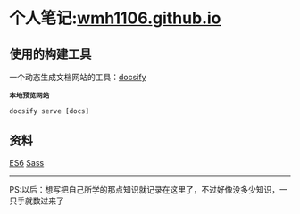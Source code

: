 # 个人笔记:[wmh1106.github.io](https://wmh1106.github.io/#/)

## 使用的构建工具

一个动态生成文档网站的工具：[docsify](https://docsify.js.org/#/zh-cn/quickstart)

**`本地预览网站`**

`docsify serve [docs]`

## 资料

[ES6](http://es6-features.org/#Constants)
[Sass](http://sass.bootcss.com)

---

PS:以后：想写把自己所学的那点知识就记录在这里了，不过好像没多少知识，一只手就数过来了